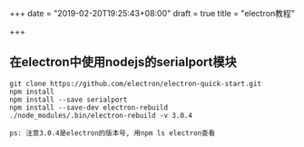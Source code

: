+++
date = "2019-02-20T19:25:43+08:00"
draft = true
title = "electron教程"

+++


## 在electron中使用nodejs的serialport模块
~~~
git clone https://github.com/electron/electron-quick-start.git
npm install
npm install --save serialport
npm install --save-dev electron-rebuild
./node_modules/.bin/electron-rebuild -v 3.0.4

ps: 注意3.0.4是electron的版本号, 用npm ls electron查看
~~~
